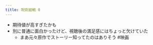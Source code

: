 ```yaml
---
title: 呪術廻戦 0
---
```


* 期待値が高すぎたかも
* 別に普通に面白かったけど、視聴後の満足感にはちょっと欠けていた
  * まあ元々原作でストーリー知ってたのはありそう
    \#映画
